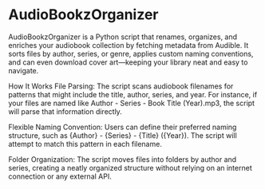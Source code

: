 # AudioBookzOrganizer
AudioBookzOrganizer is a Python script that renames, organizes, and enriches your audiobook collection by fetching metadata from Audible. It sorts files by author, series, or genre, applies custom naming conventions, and can even download cover art—keeping your library neat and easy to navigate.



How It Works
File Parsing: The script scans audiobook filenames for patterns that might include the title, author, series, and year. For instance, if your files are named like Author - Series - Book Title (Year).mp3, the script will parse that information directly.

Flexible Naming Convention: Users can define their preferred naming structure, such as {Author} - {Series} - {Title} ({Year}). The script will attempt to match this pattern in each filename.

Folder Organization: The script moves files into folders by author and series, creating a neatly organized structure without relying on an internet connection or any external API.

